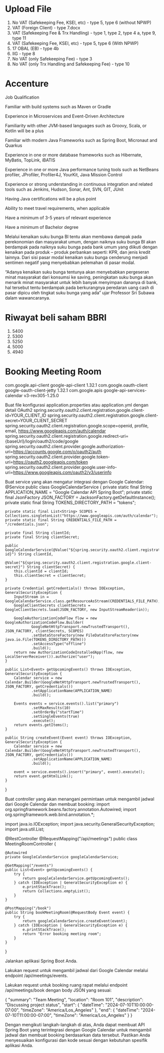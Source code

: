 # Upload File

1. No VAT (Safekeeping Fee, KSEI, etc) - type 5, type 6 (without NPWP)
2. VAT (Foreign Client) - type 7.docx
3. VAT (Safekeeping Fee & Trx Handling) - type 1, type 2, type 4 a, type 9, type 11
4. VAT (Safekeeping Fee, KSEI, etc) - type 5, type 6 (With NPWP)
5. 17 OBAL (EB) - type 4b
6. IIG - type 8
7. No VAT (only Safekeeping Fee) - type 3
8. No VAT (only Trx Handling and Safekeeping Fee) - type 10

# Accenture
Job Qualification

Familiar with build systems such as Maven or Gradle

Experience in Microservices and Event-Driven Architecture

Familiarity with other JVM-based languages such as Groovy, Scala, or Kotlin will be a plus

Familiar with modern Java Frameworks such as Spring Boot, Micronaut and Quarkus

Experience in one or more database frameworks such as Hibernate, MyBatis, TopLink, iBATIS

Experience in one or more Java performance tuning tools such as NetBeans profiler, JProfiler, Profiler4J, YourKit, Java Mission Control

Experience or strong understanding in continuous integration and related tools such as Jenkins, Hudson, Sonar, Ant, SVN, GIT, JUnit

Having Java certifications will be a plus point

Ability to meet travel requirements, when applicable

Have a minimum of 3-5 years of relevant experience

Have a minimum of Bachelor degree

Melalui kenaikan suku bunga BI tentu akan membawa dampak pada perekonomian dan masyarakat umum, dengan naiknya suku bunga BI akan berdampak pada naiknya suku bunga pada bank umum yang diikuti dengan kenaikan pada produk – produk perbankan seperti: KPR, dan jenis kredit lainnya. Dari sisi pasar modal kenaikan suku bunga cenderung menjadi sentimen negatif yang menyebabkan pelemahan di pasar modal.

“Adanya kenaikan suku bunga tentunya akan menyebabkan pergeseran minat masyarakat dari konsumsi ke saving, peningkatan suku bunga akan menarik minat masyarakat untuk lebih banyak menyimpan dananya di bank, hal tersebut tentu berdampak pada berkurangnya peredaran uang cash di pasar dipicu oleh tingkat suku bunga yang ada” ujar Professor Sri Subawa dalam wawancaranya.

# Riwayat beli saham BBRI
1. 5400
2. 5300
3. 5250
4. 5000
5. 4940

# Booking Meeting Room

<dependency>
  <groupId>com.google.api-client</groupId>
  <artifactId>google-api-client</artifactId>
  <version>1.32.1</version>
</dependency>
<dependency>
  <groupId>com.google.oauth-client</groupId>
  <artifactId>google-oauth-client-jetty</artifactId>
  <version>1.32.1</version>
</dependency>
<dependency>
  <groupId>com.google.apis</groupId>
  <artifactId>google-api-services-calendar</artifactId>
  <version>v3-rev305-1.25.0</version>
</dependency>

Buat file konfigurasi application.properties atau application.yml dengan detail OAuth2
spring.security.oauth2.client.registration.google.client-id=YOUR_CLIENT_ID
spring.security.oauth2.client.registration.google.client-secret=YOUR_CLIENT_SECRET
spring.security.oauth2.client.registration.google.scope=openid, profile, email, https://www.googleapis.com/auth/calendar
spring.security.oauth2.client.registration.google.redirect-uri={baseUrl}/login/oauth2/code/google
spring.security.oauth2.client.provider.google.authorization-uri=https://accounts.google.com/o/oauth2/auth
spring.security.oauth2.client.provider.google.token-uri=https://oauth2.googleapis.com/token
spring.security.oauth2.client.provider.google.user-info-uri=https://www.googleapis.com/oauth2/v3/userinfo

Buat service yang akan mengatur integrasi dengan Google Calendar:
@Service
public class GoogleCalendarService {
    private static final String APPLICATION_NAME = "Google Calendar API Spring Boot";
    private static final JsonFactory JSON_FACTORY = JacksonFactory.getDefaultInstance();
    private static final String TOKENS_DIRECTORY_PATH = "tokens";

    private static final List<String> SCOPES = Collections.singletonList("https://www.googleapis.com/auth/calendar");
    private static final String CREDENTIALS_FILE_PATH = "/credentials.json";

    private final String clientId;
    private final String clientSecret;

    public GoogleCalendarService(@Value("${spring.security.oauth2.client.registration.google.client-id}") String clientId,
                                 @Value("${spring.security.oauth2.client.registration.google.client-secret}") String clientSecret) {
        this.clientId = clientId;
        this.clientSecret = clientSecret;
    }

    private Credential getCredentials() throws IOException, GeneralSecurityException {
        InputStream in = GoogleCalendarService.class.getResourceAsStream(CREDENTIALS_FILE_PATH);
        GoogleClientSecrets clientSecrets = GoogleClientSecrets.load(JSON_FACTORY, new InputStreamReader(in));

        GoogleAuthorizationCodeFlow flow = new GoogleAuthorizationCodeFlow.Builder(
                GoogleNetHttpTransport.newTrustedTransport(), JSON_FACTORY, clientSecrets, SCOPES)
                .setDataStoreFactory(new FileDataStoreFactory(new java.io.File(TOKENS_DIRECTORY_PATH)))
                .setAccessType("offline")
                .build();
        return new AuthorizationCodeInstalledApp(flow, new LocalServerReceiver()).authorize("user");
    }

    public List<Event> getUpcomingEvents() throws IOException, GeneralSecurityException {
        Calendar service = new Calendar.Builder(GoogleNetHttpTransport.newTrustedTransport(), JSON_FACTORY, getCredentials())
                .setApplicationName(APPLICATION_NAME)
                .build();

        Events events = service.events().list("primary")
                .setMaxResults(10)
                .setOrderBy("startTime")
                .setSingleEvents(true)
                .execute();
        return events.getItems();
    }

    public String createEvent(Event event) throws IOException, GeneralSecurityException {
        Calendar service = new Calendar.Builder(GoogleNetHttpTransport.newTrustedTransport(), JSON_FACTORY, getCredentials())
                .setApplicationName(APPLICATION_NAME)
                .build();

        event = service.events().insert("primary", event).execute();
        return event.getHtmlLink();
    }
}

Buat controller yang akan menangani permintaan untuk mengambil jadwal dari Google Calendar dan membuat booking:
import org.springframework.beans.factory.annotation.Autowired;
import org.springframework.web.bind.annotation.*;

import java.io.IOException;
import java.security.GeneralSecurityException;
import java.util.List;

@RestController
@RequestMapping("/api/meetings")
public class MeetingRoomController {

    @Autowired
    private GoogleCalendarService googleCalendarService;

    @GetMapping("/events")
    public List<Event> getUpcomingEvents() {
        try {
            return googleCalendarService.getUpcomingEvents();
        } catch (IOException | GeneralSecurityException e) {
            e.printStackTrace();
            return Collections.emptyList();
        }
    }

    @PostMapping("/book")
    public String bookMeetingRoom(@RequestBody Event event) {
        try {
            return googleCalendarService.createEvent(event);
        } catch (IOException | GeneralSecurityException e) {
            e.printStackTrace();
            return "Error booking meeting room";
        }
    }
}

Jalankan aplikasi Spring Boot Anda.

Lakukan request untuk mengambil jadwal dari Google Calendar melalui endpoint /api/meetings/events.

Lakukan request untuk booking ruang rapat melalui endpoint /api/meetings/book dengan body JSON yang sesuai:

{
  "summary": "Team Meeting",
  "location": "Room 101",
  "description": "Discussing project status",
  "start": {
    "dateTime": "2024-07-10T10:00:00-07:00",
    "timeZone": "America/Los_Angeles"
  },
  "end": {
    "dateTime": "2024-07-10T11:00:00-07:00",
    "timeZone": "America/Los_Angeles"
  }
}

Dengan mengikuti langkah-langkah di atas, Anda dapat membuat API Spring Boot yang terintegrasi dengan Google Calendar untuk mengambil jadwal dan membuat booking berdasarkan data tersebut. Pastikan Anda menyesuaikan konfigurasi dan kode sesuai dengan kebutuhan spesifik aplikasi Anda.
